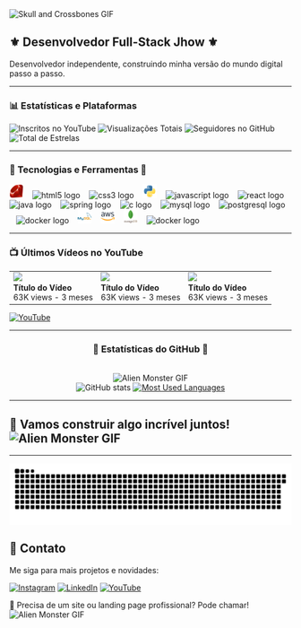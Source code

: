 <!-- GIF -->
<img src="https://raw.githubusercontent.com/Tarikul-Islam-Anik/Animated-Fluent-Emojis/master/Emojis/Smilies/Skull%20and%20Crossbones.png" alt="Skull and Crossbones GIF" width="100">

## ⚜️ Desenvolvedor Full-Stack Jhow ⚜️

Desenvolvedor independente, construindo minha versão do mundo digital passo a passo.

---

### 📊 Estatísticas e Plataformas

![Inscritos no YouTube](https://img.shields.io/badge/YouTube-500K-red?style=for-the-badge&logo=youtube)
![Visualizações Totais](https://img.shields.io/badge/Views-10M%2B-blue?style=for-the-badge)
![Seguidores no GitHub](https://img.shields.io/github/followers/xjhowx-upgrates?style=for-the-badge)
![Total de Estrelas](https://img.shields.io/github/stars/xjhowx-upgrates?style=for-the-badge)

---

### 
<h3 align="left">🧰 Tecnologias e Ferramentas 🧰</h3>

<div align="left">
  <img src="https://raw.githubusercontent.com/devicons/devicon/master/icons/ruby/ruby-original.svg" height="25" alt="html5 logo"  />
  <img width="8" />
  <img src="https://cdn.jsdelivr.net/gh/devicons/devicon/icons/html5/html5-original.svg" height="25" alt="html5 logo"  />
  <img width="8" />
  <img src="https://cdn.jsdelivr.net/gh/devicons/devicon/icons/css3/css3-original.svg" height="25" alt="css3 logo"  />
  <img width="8" />
  <img src="https://raw.githubusercontent.com/devicons/devicon/master/icons/python/python-original.svg" height="25" alt="html5 logo"  />
  <img width="8" />
  <img src="https://cdn.jsdelivr.net/gh/devicons/devicon/icons/javascript/javascript-plain.svg" height="25" alt="javascript logo"  />
  <img width="8" />
  <img src="https://cdn.jsdelivr.net/gh/devicons/devicon/icons/react/react-original.svg" height="25" alt="react logo"  />
  <img width="8" />
  <img src="https://cdn.jsdelivr.net/gh/devicons/devicon/icons/java/java-original.svg" height="25" alt="java logo"  />
  <img width="8" />
  <img src="https://cdn.jsdelivr.net/gh/devicons/devicon/icons/spring/spring-original.svg" height="25" alt="spring logo"  />
  <img width="8" />
  <img src="https://cdn.jsdelivr.net/gh/devicons/devicon/icons/c/c-original.svg" height="25" alt="c logo"  />
  <img width="8" />
  <img src="https://cdn.jsdelivr.net/gh/devicons/devicon/icons/mysql/mysql-original.svg" height="25" alt="mysql logo"  />
  <img width="8" />
  <img src="https://cdn.jsdelivr.net/gh/devicons/devicon/icons/postgresql/postgresql-original.svg" height="25" alt="postgresql logo"  />
  <img width="8" />
  <img src="https://cdn.jsdelivr.net/gh/devicons/devicon/icons/docker/docker-original.svg" height="25" alt="docker logo"  />
  <img width="8" />
  <img src="https://raw.githubusercontent.com/devicons/devicon/master/icons/mysql/mysql-original-wordmark.svg" height="25" alt="docker logo"  />
  <img width="8" />
  <img src="https://raw.githubusercontent.com/devicons/devicon/master/icons/amazonwebservices/amazonwebservices-original-wordmark.svg" height="25" alt="docker logo"  />
  <img width="8" />
  <img src="https://raw.githubusercontent.com/devicons/devicon/master/icons/mongodb/mongodb-original-wordmark.svg" height="25" alt="docker logo"  />
  <img width="8" />
  <img src="https://www.vectorlogo.zone/logos/git-scm/git-scm-icon.svg" height="25" alt="docker logo"  />
  
</div>

---

### 📺 Últimos Vídeos no YouTube

<table align="center">
  <tr>
    <td>
      <a href="https://youtu.be/IobwwOUJkFk">
        <img src="https://i.ytimg.com/vi/IobwwOUJkFk/hqdefault.jpg?sqp=-oaymwFBCNACELwBSFryq4qpAzMIARUAAIhCGAHYAQHiAQoIGBACGAY4AUAB8AEB-AH-CYAC0AWKAgwIABABGGUgZShlMA8=&rs=AOn4CLBLWstB5mKeMutTuIi6_6U1XRLIww" width="280">
      </a>
      <br>
      <strong>Título do Vídeo</strong>
      <br>
      63K views - 3 meses
    </td>
    <td>
      <a href="https://youtu.be/IobwwOUJkFk">
        <img src="https://i.ytimg.com/vi/IobwwOUJkFk/hqdefault.jpg?sqp=-oaymwFBCNACELwBSFryq4qpAzMIARUAAIhCGAHYAQHiAQoIGBACGAY4AUAB8AEB-AH-CYAC0AWKAgwIABABGGUgZShlMA8=&rs=AOn4CLBLWstB5mKeMutTuIi6_6U1XRLIww" width="280">
      </a>
      <br>
      <strong>Título do Vídeo</strong>
      <br>
      63K views - 3 meses
    </td>
    <td>
      <a href="https://youtu.be/IobwwOUJkFk">
        <img src="https://i.ytimg.com/vi/IobwwOUJkFk/hqdefault.jpg?sqp=-oaymwFBCNACELwBSFryq4qpAzMIARUAAIhCGAHYAQHiAQoIGBACGAY4AUAB8AEB-AH-CYAC0AWKAgwIABABGGUgZShlMA8=&rs=AOn4CLBLWstB5mKeMutTuIi6_6U1XRLIww" width="280">
      </a>
      <br>
      <strong>Título do Vídeo</strong>
      <br>
      63K views - 3 meses
    </td>
  </tr>
</table>

<a href="https://www.youtube.com/@canal.do.xjhowx">
  <img src="https://img.shields.io/badge/Youtube-Subscribe-red?style=for-the-badge&logo=youtube" alt="YouTube" />
</a>

---

<div style="text-align: center;" align="center">
  <h3> 🚀 Estatísticas do GitHub 🚀 </h3>
  <br>
<img src="https://raw.githubusercontent.com/Tarikul-Islam-Anik/Animated-Fluent-Emojis/master/Emojis/Objects/X-Ray.png" alt="Alien Monster GIF" width="50">
<br>
  
  <!-- GitHub Stats -->
  <img src="https://github-readme-stats-git-masterrstaa-rickstaa.vercel.app/api?username=xjhowx-upgrates&hide_title=true&show_icons=true&include_all_commits=false&count_private=true&line_height=25&hide=issues&bg_color=0D1117&title_color=6eaf6b&text_color=FFF&border_radius=3&border_color=0D1117&icon_color=6eaf6b&theme=dark" alt="GitHub stats">

  <a href="https://github.com/xjhowx-upgrates/github-readme-stats">
    <!-- Most Used Languages -->
    <img src="https://github-readme-stats-git-masterrstaa-rickstaa.vercel.app/api/top-langs/?username=xjhowx-upgrates&line_height=10&card_width=290&layout=compact&hide_title=false&count_private=true&langs_count=4&show_icons=true&title_color=6eaf6b&hide=html,scss,less&bg_color=0D1117&text_color=8B8B8B&border_radius=3&border_color=0D1117&count_private=true" alt="Most Used Languages">
  </a>
</div>

---

💬 **Vamos construir algo incrível juntos!**
<br>
<img src="https://raw.githubusercontent.com/Tarikul-Islam-Anik/Animated-Fluent-Emojis/master/Emojis/Smilies/Ghost.png" alt="Alien Monster GIF" width="50">
</br>
---

  </a>
  </div>

---

<picture align="center">
  <source media="(prefers-color-scheme: dark)" srcset="https://raw.githubusercontent.com/xjhowx-upgrates/xjhowx-upgrates/output/github-contribution-grid-snake-dark.svg">
  <source media="(prefers-color-scheme: light)" srcset="https://raw.githubusercontent.com/xjhowx-upgrates/xjhowx-upgrates/output/github-contribution-grid-snake-dark.svg">
  <img align="center" alt="github contribution grid snake animation" src="https://raw.githubusercontent.com/xjhowx-upgrates/xjhowx-upgrates/output/github-contribution-grid-snake.svg">
</picture>

## 📲 Contato

Me siga para mais projetos e novidades:

[![Instagram](https://img.shields.io/badge/Instagram-%23E4405F.svg?style=for-the-badge&logo=instagram&logoColor=white)](https://instagram.com/jhow.tattoos)
[![LinkedIn](https://img.shields.io/badge/LinkedIn-%230A66C2.svg?style=for-the-badge&logo=linkedin&logoColor=white)](https://www.linkedin.com/in/xjhowx)
[![YouTube](https://img.shields.io/badge/YouTube-%23FF0000.svg?style=for-the-badge&logo=youtube&logoColor=white)](https://www.youtube.com/channel/UCXXX)

📩 Precisa de um site ou landing page profissional? Pode chamar! <img src="https://raw.githubusercontent.com/Tarikul-Islam-Anik/Animated-Fluent-Emojis/master/Emojis/Smilies/Winking%20Face.png" alt="Alien Monster GIF" width="19">
